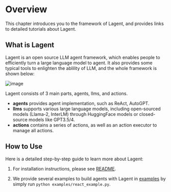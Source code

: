 # Overview

This chapter introduces you to the framework of Lagent, and provides links to detailed tutorials about Lagent.

## What is Lagent

Lagent is an open source LLM agent framework, which enables people to efficiently turn a large language model to agent. It also provides some typical tools to enlighten the ablility of LLM, and the whole framework is shown below:

![image](https://github.com/InternLM/lagent/assets/24351120/e104171e-4baf-43b3-8e6d-90cff1b298b6)

Lagent consists of 3 main parts, agents, llms, and actions.

- **agents** provides agent implementation, such as ReAct, AutoGPT.
- **llms** supports various large language models, including open-sourced models (Llama-2, InterLM) through HuggingFace models or closed-source models like GPT3.5/4.
- **actions** contains a series of actions, as well as an action executor to manage all actions.

## How to Use

Here is a detailed step-by-step guide to learn more about Lagent:

1. For installation instructions, please see [README](https://github.com/InternLM/lagent/blob/main/README.md).

2. We provide several examples to build agents with Lagent in [examples](https://github.com/InternLM/lagent/tree/main/examples) by simply run `python examples/react_example.py`.
